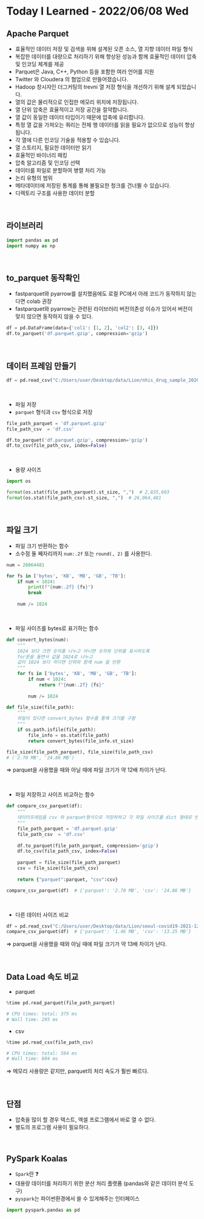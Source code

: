 # Today I Learned - 2022/06/08 Wed

## Apache Parquet
- 효율적인 데이터 저장 및 검색을 위해 설계된 오픈 소스, 열 지향 데이터 파일 형식
- 복잡한 데이터를 대량으로 처리하기 위해 향상된 성능과 함께 효율적인 데이터 압축 및 인코딩 체계를 제공
- Parquet은 Java, C++, Python 등을 포함한 여러 언어를 지원
- Twitter 와 Cloudera 의 협업으로 만들어졌습니다.
- Hadoop 창시자인 더그커팅의 trevni 열 저장 형식을 개선하기 위해 설계 되었습니다.
- 열의 값은 물리적으로 인접한 메모리 위치에 저장됩니다.
- 열 단위 압축은 효율적이고 저장 공간을 절약합니다.
- 열 값이 동일한 데이터 타입이기 때문에 압축에 유리합니다.
- 특정 열 값을 가져오는 쿼리는 전체 행 데이터를 읽을 필요가 없으므로 성능이 향상됩니다.
- 각 열에 다른 인코딩 기술을 적용할 수 있습니다.
- 열 스토리지, 필요한 데이터만 읽기
- 효율적인 바이너리 패킹
- 압축 알고리즘 및 인코딩 선택
- 데이터를 파일로 분할하여 병렬 처리 가능
- 논리 유형의 범위
- 메타데이터에 저장된 통계를 통해 불필요한 청크를 건너뛸 수 있습니다.
- 디렉토리 구조를 사용한 데이터 분할

<br>

## 라이브러리
```python
import pandas as pd
import numpy as np
```

<br>

## to_parquet 동작확인
- fastparquet와 pyarrow를 설치했음에도 로컬 PC에서 아래 코드가 동작하지 않는다면 colab 권장
- fastparquet와 pyarrow는 관련된 라이브러리 버전의존성 이슈가 있어서 버전이 맞지 않으면 동작하지 않을 수 있다.

```python
df = pd.DataFrame(data={'col1': [1, 2], 'col2': [3, 4]})
df.to_parquet('df.parquet.gzip', compression='gzip')
```

<br>

## 데이터 프레임 만들기
```python
df = pd.read_csv("C:/Users/user/Desktop/data/Lion/nhis_drug_sample_2020_3.csv")
```
<br>

- 파일 저장
- `parquet` 형식과 `csv` 형식으로 저장
```python
file_path_parquet = 'df.parquet.gzip'
file_path_csv  = 'df.csv'

df.to_parquet('df.parquet.gzip', compression='gzip')
df.to_csv(file_path_csv, index=False)
```

<br>

- 용량 사이즈
```python
import os

format(os.stat(file_path_parquet).st_size, ",")  # 2,835,603
format(os.stat(file_path_csv).st_size, ",")  # 26,064,481
```

<br>

## 파일 크기
- 파일 크기 반환하는 함수
- 소수점 둘 째자리까지 `num:.2f` 또는 `round(, 2)` 를 사용한다.

```python
num = 26064481

for fs in ['bytes', 'KB', 'MB', 'GB', 'TB']:
    if num < 1024:
        print(f"{num:.2f} {fs}")
        break
        
    num /= 1024
```
<br>

- 파일 사이즈를 bytes로 표기하는 함수
```python
def convert_bytes(num):
    """
    1024 보다 크면 숫자를 나누고 아니면 숫자와 단위를 표시하도록
    for문을 돌면서 값을 1024로 나누고 
    값이 1024 보다 작다면 단위와 함께 num 을 반환
    """
    for fs in ['bytes', 'KB', 'MB', 'GB', 'TB']:
        if num < 1024:
            return f"{num:.2f} {fs}"
        
        num /= 1024
```

```python
def file_size(file_path):
    """
    파일이 있다면 convert_bytes 함수를 통해 크기를 구함
    """
    if os.path.isfile(file_path):
        file_info = os.stat(file_path)
        return convert_bytes(file_info.st_size)

file_size(file_path_parquet), file_size(file_path_csv)
# ('2.70 MB', '24.86 MB')
```

⇒  parquet을 사용했을 때와 아닐 때에 파일 크기가 약 12배 차이가 난다.

<br>

- 파일 저장하고 사이즈 비교하는 함수

```python
def compare_csv_parquet(df):
    """
    데이터프레임을 csv 와 parquet형식으로 저장하하고 각 파일 사이즈를 dict 형태로 반환
    """
    file_path_parquet = 'df.parquet.gzip'
    file_path_csv  = 'df.csv'
    
    df.to_parquet(file_path_parquet, compression='gzip')
    df.to_csv(file_path_csv, index=False)
    
    parquet = file_size(file_path_parquet)
    csv = file_size(file_path_csv)
    
    return {"parquet":parquet, "csv":csv}
```

```python
compare_csv_parquet(df)  # {'parquet': '2.70 MB', 'csv': '24.86 MB'}
```
<br>

- 다른 데이터 사이즈 비교

```python
df = pd.read_csv("C:/Users/user/Desktop/data/Lion/seoul-covid19-2021-12-18.csv")
compare_csv_parquet(df)  # {'parquet': '1.46 MB', 'csv': '13.25 MB'}
```

⇒ parquet을 사용했을 때와 아닐 때에 파일 크기가 약 13배 차이가 난다.

<br>

## Data Load 속도 비교

- parquet

```python
%time pd.read_parquet(file_path_parquet)

# CPU times: total: 375 ms
# Wall time: 295 ms
```

- csv

```python
%time pd.read_csv(file_path_csv)

# CPU times: total: 594 ms
# Wall time: 604 ms
```

⇒ 메모리 사용량은 같지만, parquet의 처리 속도가 훨씬 빠르다.

<br>

## 단점
- 압축을 많이 할 경우 텍스트, 엑셀 프로그램에서 바로 열 수 없다.
- 별도의 프로그램 사용이 필요하다.

<br>

## PySpark Koalas

- `Spark`란 ❓
- 대용량 데이터를 처리하기 위한 분산 처리 플랫폼 (pandas와 같은 데이터 분석 도구)
- `pyspark`는 파이썬환경에서 쓸 수 있게해주는 인터페이스

```python
import pyspark.pandas as pd
```
